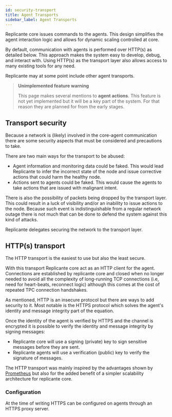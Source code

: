 ```yaml
---
id: security-transport
title: Agent Transports
sidebar_label: Agent Transports
---
```


Replicante core issues commands to the agents.
This design simplifies the agent interaction logic and allows for dynamic scaling controlled at core.

By default, communication with agents is performed over HTTP(s) as detailed below.
This approach makes the system easy to develop, debug, and interact with.
Using HTTP(s) as the transport layer also allows access to many existing tools for any need.

Replicante may at some point include other agent transports.


<blockquote class="warning">

**Unimplemented feature warning**

This page makes several mentions to **agent actions**.
This feature is not yet implemented but it will be a key part of the system.
For that reason they are planned for from the early stages.

</blockquote>


## Transport security
Because a network is (likely) involved in the core-agent communication there are
some security aspects that must be considered and precautions to take.

There are two main ways for the transport to be abused:

  * Agent information and monitoring data could be faked.
    This would lead Replicante to infer the incorrect state of the node and issue corrective
    actions that could harm the healthy node.
  * Actions sent to agents could be faked.
    This would cause the agents to take actions that are issued with malignant intent.

There is also the possibility of packets being dropped by the transport layer.
This could result in a luck of visibility and/or an inability to issue actions to the node.
Because such event is indistinguishable from a regular network outage there is not much
that can be done to defend the system against this kind of attacks.

Replicante delegates securing the network to the transport layer.


## HTTP(s) transport
The HTTP transport is the easiest to use but also the least secure.

With this transport Replicante core act as an HTTP client for the agent.
Connections are established by replicante core and closed when no longer needed to avoid all
the complexity of long-running TCP connections (i.e, need for heart-beats, reconnect logic)
although this comes at the cost of repeated TPC connection handshakes.

As mentioned, HTTP is an insecure protocol but there are ways to add security to it.
Most notable is the HTTPS protocol which solves the agent's identity and message
integrity part of the equation.

Once the identity of the agent is verified by HTTPS and the channel is encrypted
it is possible to verify the identity and message integrity by signing messages:

  * Replicante core will use a signing (private) key to sign sensitive messages before they are sent.
  * Replicante agents will use a verification (public) key to verify the signature of messages.

The HTTP transport was mainly inspired by the advantages shown by
[Prometheus](https://prometheus.io/docs/introduction/faq/#why-do-you-pull-rather-than-push?)
but also for the added benefit of a simpler scalability architecture for replicante core.


### Configuration
At the time of writing HTTPS can be configured on agents through an HTTPS proxy server.
